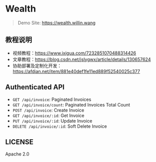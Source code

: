 # Wealth

> Demo Site: <https://wealth.willin.wang>

## 教程说明

- 视频教程：<https://www.ixigua.com/7232851070488314426>
- 文章教程：<https://blog.csdn.net/jslygwx/article/details/130657624>
- 协助部署及定制化开发： <https://afdian.net/item/881e40def1fe11ed889f52540025c377>

## Authenticated API

- `GET /api/invoice`: Paginated Invoices
- `GET /api/invoice/count`: Paginated Invoices Total Count
- `POST /api/invoice`: Create Invoice
- `GET /api/invoice/:id`: Get Invoice
- `PUT /api/invoice/:id`: Update Invoice
- `DELETE /api/invoice/:id`: Soft Delete Invoice

## LICENSE

Apache 2.0
